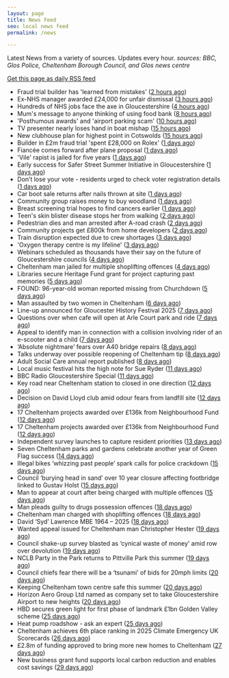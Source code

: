 ```yaml
---
layout: page
title: News Feed
seo: local news feed
permalink: /news

---
```


Latest News from a variety of sources. Updates every hour.
_sources: BBC, Glos Police, Cheltenham Borough Council, and Glos news centre_

[Get this page as daily RSS feed](/daily.rss)

<!-- news_marker starts -->
- Fraud trial builder has 'learned from mistakes' ([2 hours ago](https://www.bbc.com/news/articles/cly76y04990o?at_medium=RSS&at_campaign=rss))
- Ex-NHS manager awarded £24,000 for unfair dismissal ([3 hours ago](https://www.bbc.com/news/articles/czjm7ypgmy9o?at_medium=RSS&at_campaign=rss))
- Hundreds of NHS jobs face the axe in Gloucestershire ([4 hours ago](https://gloucesternewscentre.co.uk/hundreds-of-nhs-jobs-face-the-axe-in-gloucestershire/))
- Mum's message to anyone thinking of using food bank ([8 hours ago](https://www.bbc.com/news/articles/cly8yv3e1weo?at_medium=RSS&at_campaign=rss))
- 'Posthumous awards' and 'airport parking scam' ([10 hours ago](https://www.bbc.com/news/articles/c14g83686g6o?at_medium=RSS&at_campaign=rss))
- TV presenter nearly loses hand in boat mishap ([15 hours ago](https://www.bbc.com/news/articles/cedv0zwgdyeo?at_medium=RSS&at_campaign=rss))
- New clubhouse plan for highest point in Cotswolds ([15 hours ago](https://www.bbc.com/news/articles/cd7yxy2l50eo?at_medium=RSS&at_campaign=rss))
- Builder in £2m fraud trial 'spent £28,000 on Rolex' ([1 days ago](https://www.bbc.com/news/articles/c1dx5zd2dvyo?at_medium=RSS&at_campaign=rss))
- Fiancée comes forward after plane proposal ([1 days ago](https://www.bbc.com/news/articles/cvgnlk58zneo?at_medium=RSS&at_campaign=rss))
- 'Vile' rapist is jailed for five years ([1 days ago](https://www.bbc.com/news/articles/c3r4l79dd48o?at_medium=RSS&at_campaign=rss))
- Early success for Safer Street Summer Initiative in Gloucestershire ([1 days ago](https://gloucesternewscentre.co.uk/early-success-for-safer-street-summer-initiative-in-gloucestershire/))
- Don’t lose your vote - residents urged to check voter registration details ([1 days ago](https://www.cheltenham.gov.uk/news/article/3037/dont_lose_your_vote_-_residents_urged_to_check_voter_registration_details))
- Car boot sale returns after nails thrown at site ([1 days ago](https://www.bbc.com/news/articles/cvg3l6g6zmpo?at_medium=RSS&at_campaign=rss))
- Community group raises money to buy  woodland ([1 days ago](https://www.bbc.com/news/articles/crmvg871yzzo?at_medium=RSS&at_campaign=rss))
- Breast screening trial hopes to find cancers earlier ([1 days ago](https://www.bbc.com/news/articles/clyzm57yl0ko?at_medium=RSS&at_campaign=rss))
- Teen's skin blister disease stops her from walking ([2 days ago](https://www.bbc.com/news/articles/cvg8gml8rn2o?at_medium=RSS&at_campaign=rss))
- Pedestrian dies and man arrested after A-road crash ([2 days ago](https://www.bbc.com/news/articles/c1w87r2y473o?at_medium=RSS&at_campaign=rss))
- Community projects get £800k from home developers ([2 days ago](https://www.bbc.com/news/articles/cz60xv44dyeo?at_medium=RSS&at_campaign=rss))
- Train disruption expected due to crew shortages ([3 days ago](https://www.bbc.com/news/articles/cpdjl18dp1go?at_medium=RSS&at_campaign=rss))
- 'Oxygen therapy centre is my lifeline' ([3 days ago](https://www.bbc.com/news/articles/cwyqy84r22wo?at_medium=RSS&at_campaign=rss))
- Webinars scheduled as thousands have their say on the future of Gloucestershire councils ([4 days ago](https://gloucesternewscentre.co.uk/webinars-scheduled-as-thousands-have-their-say-on-the-future-of-gloucestershire-councils/))
- Cheltenham man jailed for multiple shoplifting offences ([4 days ago](https://gloucesternewscentre.co.uk/cheltenham-man-jailed-for-multiple-shoplifting-offences/))
- Libraries secure Heritage Fund grant for project capturing past memories ([5 days ago](https://gloucesternewscentre.co.uk/libraries-secure-heritage-fund-grant-for-project-capturing-past-memories/))
- FOUND: 96-year-old woman reported missing from Churchdown ([5 days ago](https://gloucesternewscentre.co.uk/search-for-96-year-old-woman-reported-missing-from-churchdown/))
- Man assaulted by two women in Cheltenham ([6 days ago](https://gloucesternewscentre.co.uk/man-assaulted-by-two-women-in-cheltenham/))
- Line-up announced for Gloucester History Festival 2025 ([7 days ago](https://gloucesternewscentre.co.uk/line-up-announced-for-gloucester-history-festival-2025/))
- Questions over when cafe will open at Arle Court park and ride ([7 days ago](https://gloucesternewscentre.co.uk/questions-over-when-cafe-will-open-at-arle-court-park-and-ride/))
- Appeal to identify man in connection with a collision involving rider of an e-scooter and a child ([7 days ago](https://gloucesternewscentre.co.uk/appeal-to-identify-man-in-connection-with-a-collision-involving-rider-of-an-e-scooter-and-a-child/))
- ‘Absolute nightmare’ fears over A40 bridge repairs ([8 days ago](https://gloucesternewscentre.co.uk/absolute-nightmare-fears-over-a40-bridge-repairs/))
- Talks underway over possible reopening of Cheltenham tip ([8 days ago](https://gloucesternewscentre.co.uk/talks-underway-over-possible-reopening-of-cheltenham-tip/))
- Adult Social Care annual report published ([8 days ago](https://gloucesternewscentre.co.uk/adult-social-care-annual-report-published/))
- Local music festival hits the high note for Sue Ryder ([11 days ago](https://gloucesternewscentre.co.uk/local-music-festival-hits-the-high-note-for-sue-ryder/))
- BBC Radio Gloucestershire Special ([11 days ago](https://www.bbc.co.uk/sounds/play/p0lqz0z2?at_medium=RSS&at_campaign=rss))
- Key road near Cheltenham station to closed in one direction ([12 days ago](https://gloucesternewscentre.co.uk/key-road-near-cheltenham-station-to-closed-in-one-direction/))
- Decision on David Lloyd club amid odour fears from landfill site ([12 days ago](https://gloucesternewscentre.co.uk/decision-on-david-lloyd-club-amid-odour-fears-from-landfill-site/))
- 17 Cheltenham projects awarded over £136k from Neighbourhood Fund ([12 days ago](https://gloucesternewscentre.co.uk/17-cheltenham-projects-awarded-over-136k-from-neighbourhood-fund/))
- 17 Cheltenham projects awarded over £136k from Neighbourhood Fund ([12 days ago](https://www.cheltenham.gov.uk/news/article/3036/17_cheltenham_projects_awarded_over_136k_from_neighbourhood_fund))
- Independent survey launches to capture resident priorities ([13 days ago](https://www.cheltenham.gov.uk/news/article/3035/independent_survey_launches_to_capture_resident_priorities))
- Seven Cheltenham parks and gardens celebrate another year of Green Flag success ([14 days ago](https://www.cheltenham.gov.uk/news/article/3034/seven_cheltenham_parks_and_gardens_celebrate_another_year_of_green_flag_success))
- Illegal bikes ‘whizzing past people’ spark calls for police crackdown ([15 days ago](https://gloucesternewscentre.co.uk/illegal-bikes-whizzing-past-people-spark-calls-for-police-crackdown/))
- Council ‘burying head in sand’ over 10 year closure affecting footbridge linked to Gustav Holst ([15 days ago](https://gloucesternewscentre.co.uk/council-burying-head-in-sand-over-10-year-closure-affecting-footbridge-linked-to-gustav-holst/))
- Man to appear at court after being charged with multiple offences ([15 days ago](https://gloucesternewscentre.co.uk/man-to-appear-at-court-after-being-charged-with-multiple-offences/))
- Man pleads guilty to drugs possession offences ([18 days ago](https://gloucesternewscentre.co.uk/man-pleads-guilty-to-drugs-possession-offences/))
- Cheltenham man charged with shoplifting offences ([18 days ago](https://gloucesternewscentre.co.uk/cheltenham-man-charged-with-shoplifting-offences/))
- David ‘Syd’ Lawrence MBE 1964 – 2025 ([18 days ago](https://www.bbc.co.uk/sounds/play/p0lpkk2r?at_medium=RSS&at_campaign=rss))
- Wanted appeal issued for Cheltenham man Christopher Hester ([19 days ago](https://gloucesternewscentre.co.uk/wanted-appeal-issued-for-cheltenham-man-christopher-hester/))
- Council shake-up survey blasted as ‘cynical waste of money’ amid row over devolution ([19 days ago](https://gloucesternewscentre.co.uk/council-shake-up-survey-blasted-as-cynical-waste-of-money-amid-row-over-devolution/))
- NCLB Party in the Park returns to Pittville Park this summer ([19 days ago](https://www.cheltenham.gov.uk/news/article/3033/nclb_party_in_the_park_returns_to_pittville_park_this_summer))
- Council chiefs fear there will be a ‘tsunami’ of bids for 20mph limits ([20 days ago](https://gloucesternewscentre.co.uk/council-chiefs-fear-there-will-be-a-tsunami-of-bids-for-20mph-limits/))
- Keeping Cheltenham town centre safe this summer ([20 days ago](https://www.cheltenham.gov.uk/news/article/3032/keeping_cheltenham_town_centre_safe_this_summer))
- Horizon Aero Group Ltd named as company set to take Gloucestershire Airport to new heights ([20 days ago](https://www.cheltenham.gov.uk/news/article/3031/horizon_aero_group_ltd_named_as_company_set_to_take_gloucestershire_airport_to_new_heights))
- HBD secures green light for first phase of landmark £1bn Golden Valley scheme ([25 days ago](https://www.cheltenham.gov.uk/news/article/3030/hbd_secures_green_light_for_first_phase_of_landmark_1bn_golden_valley_scheme))
- Heat pump roadshow - ask an expert ([25 days ago](https://www.cheltenham.gov.uk/news/article/3029/heat_pump_roadshow_-_ask_an_expert))
- Cheltenham achieves 6th place ranking in 2025 Climate Emergency UK Scorecards ([26 days ago](https://www.cheltenham.gov.uk/news/article/3028/cheltenham_achieves_6th_place_ranking_in_2025_climate_emergency_uk_scorecards))
- £2.8m of funding approved to bring more new homes to Cheltenham ([27 days ago](https://www.cheltenham.gov.uk/news/article/3027/28m_of_funding_approved_to_bring_more_new_homes_to_cheltenham))
- New business grant fund supports local carbon reduction and enables cost savings ([29 days ago](https://www.cheltenham.gov.uk/news/article/3026/new_business_grant_fund_supports_local_carbon_reduction_and_enables_cost_savings))

<!-- news_marker ends -->
